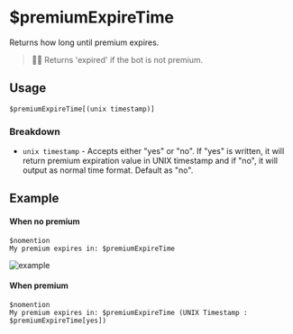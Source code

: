 # $premiumExpireTime
Returns how long until premium expires.
> 🧙‍♂️ Returns 'expired' if the bot is not premium.

## Usage
```
$premiumExpireTime[(unix timestamp)]
```
### Breakdown
- `unix timestamp` - Accepts either "yes" or "no". If "yes" is written, it will return premium expiration value in UNIX timestamp and if "no", it will output as normal time format. Default as "no".

## Example

#### When no premium
```
$nomention
My premium expires in: $premiumExpireTime
```
![example](https://user-images.githubusercontent.com/69215413/123555040-38c9bc80-d751-11eb-963d-92c7b36f9d38.png)

#### When premium
```
$nomention
My premium expires in: $premiumExpireTime (UNIX Timestamp : $premiumExpireTime[yes])
```
